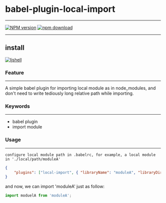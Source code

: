 # babel-plugin-local-import

----

[![NPM version][npm-image]][npm-url]
[![npm download][download-image]][download-url]

[npm-image]: http://img.shields.io/npm/v/babel-plugin-local-import.svg?style=flat-square
[npm-url]: http://npmjs.org/package/babel-plugin-local-import
[download-image]: https://img.shields.io/npm/dm/babel-plugin-local-import.svg?style=flat-square
[download-url]: https://npmjs.org/package/babel-plugin-local-import
----
## install
   [![ljshell](https://nodei.co/npm/babel-plugin-local-import.png)](https://npmjs.org/package/babel-plugin-local-import)

### Feature
----
A simple babel plugin for importing local module as in node_modules, and don't need to write tediously long relative path while importing.

### Keywords
----
* babel plugin
* import module

### Usage
---
    configure local module path in .babelrc, for example, a local module in './local/path/moduleA'
```json
{
    "plugins": ["local-import", { "libraryName": "moduleA", "libraryDirectory": "./local/path" } ]
}
```
and now, we can import 'moduleA' just as follow:
```js
import moduelA from 'moduleA';
```